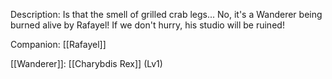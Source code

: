 Description: Is that the smell of grilled crab legs... No, it's a Wanderer being burned alive by Rafayel! If we don't hurry, his studio will be ruined!

Companion: [[Rafayel]]

[[Wanderer]]: [[Charybdis Rex]] (Lv1)